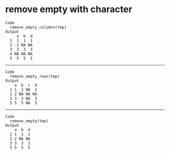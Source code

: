 # remove empty with character

    Code
      remove_empty_columns(tmp)
    Output
         a  b  d
      1  1  1  1
      2  2 NA NA
      3  3  3  3
      4 NA NA NA
      5  5  5  5

---

    Code
      remove_empty_rows(tmp)
    Output
        a  b  c  d
      1 1  1 NA  1
      2 2 NA NA NA
      3 3  3 NA  3
      5 5  5 NA  5

---

    Code
      remove_empty(tmp)
    Output
        a  b  d
      1 1  1  1
      2 2 NA NA
      3 3  3  3
      5 5  5  5

